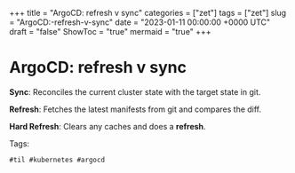 +++
title = "ArgoCD: refresh v sync"
categories = ["zet"]
tags = ["zet"]
slug = "ArgoCD:-refresh-v-sync"
date = "2023-01-11 00:00:00 +0000 UTC"
draft = "false"
ShowToc = "true"
mermaid = "true"
+++

# ArgoCD: refresh v sync

**Sync**: Reconciles the current cluster state with the target state in git.

**Refresh**: Fetches the latest manifests from git and compares the diff.

**Hard Refresh**: Clears any caches and does a **refresh**.

Tags:

    #til #kubernetes #argocd 

